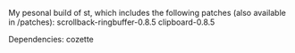 My pesonal build of st, which includes the following patches (also available in /patches):
scrollback-ringbuffer-0.8.5 clipboard-0.8.5 

Dependencies: cozette 
